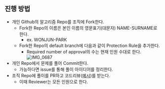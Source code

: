 ## 진행 방법

- 개인 Github의 알고리즘 Repo를 조직에 Fork한다.
  - Fork한 Repo의 이름은 본인 이름의 영문표기(대문자) NAME-SURNAME로 한다.
    - ex. WONJUN-PARK
  - Fork한 Repo의 default branch에 다음과 같이 Protection Rule을 추가한다.
    - Required number of approval의 수는 현재 인원 수대로 한다.
    ![IMG_0687](https://user-images.githubusercontent.com/46886909/218009971-14945e88-9931-4bde-a15e-5def5c5e307e.jpeg)
- 개인 Repo에서 문제를 풀어 Commit한다.
  - 가능하다면 issue를 통해 풀이 아이디어를 정리한다.
- 조직 Repo에 풀이를 PR하고 코드리뷰([예시](https://github.com/AlgoHoney/WONJUN-PARK/pull/1))를 받는다.
  - 이때 Reviewer는 모든 인원으로 한다.
